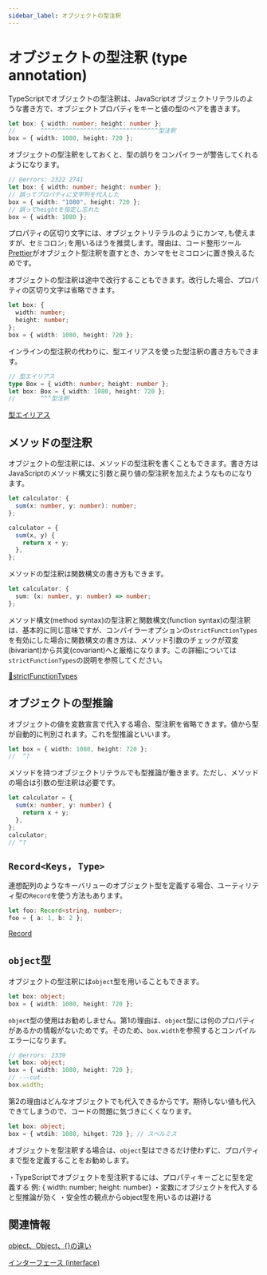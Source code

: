 ```yaml
---
sidebar_label: オブジェクトの型注釈
---
```


# オブジェクトの型注釈 (type annotation)

TypeScriptでオブジェクトの型注釈は、JavaScriptオブジェクトリテラルのような書き方で、オブジェクトプロパティをキーと値の型のペアを書きます。

```ts twoslash
let box: { width: number; height: number };
//       ^^^^^^^^^^^^^^^^^^^^^^^^^^^^^^^^^型注釈
box = { width: 1080, height: 720 };
```

オブジェクトの型注釈をしておくと、型の誤りをコンパイラーが警告してくれるようになります。

```ts twoslash
// @errors: 2322 2741
let box: { width: number; height: number };
// 誤ってプロパティに文字列を代入した
box = { width: "1080", height: 720 };
// 誤ってheightを指定し忘れた
box = { width: 1080 };
```

プロパティの区切り文字には、オブジェクトリテラルのようにカンマ`,`も使えますが、セミコロン`;`を用いるほうを推奨します。理由は、コード整形ツール[Prettier](/tutorials/prettier)がオブジェクト型注釈を直すとき、カンマをセミコロンに置き換えるためです。

オブジェクトの型注釈は途中で改行することもできます。改行した場合、プロパティの区切り文字は省略できます。

```ts twoslash
let box: {
  width: number;
  height: number;
};
box = { width: 1080, height: 720 };
```

インラインの型注釈の代わりに、型エイリアスを使った型注釈の書き方もできます。

```ts twoslash
// 型エイリアス
type Box = { width: number; height: number };
let box: Box = { width: 1080, height: 720 };
//       ^^^型注釈
```

[型エイリアス](../type-alias.md)

## メソッドの型注釈

オブジェクトの型注釈には、メソッドの型注釈を書くこともできます。書き方はJavaScriptのメソッド構文に引数と戻り値の型注釈を加えたようなものになります。

```ts twoslash
let calculator: {
  sum(x: number, y: number): number;
};

calculator = {
  sum(x, y) {
    return x + y;
  },
};
```

メソッドの型注釈は関数構文の書き方もできます。

```ts twoslash
let calculator: {
  sum: (x: number, y: number) => number;
};
```

メソッド構文(method syntax)の型注釈と関数構文(function syntax)の型注釈は、基本的に同じ意味ですが、コンパイラーオプションの`strictFunctionTypes`を有効にした場合に関数構文の書き方は、メソッド引数のチェックが双変(bivariant)から共変(covariant)へと厳格になります。この詳細については`strictFunctionTypes`の説明を参照してください。

[🚧strictFunctionTypes](../../tsconfig/strictfunctiontypes.md)

## オブジェクトの型推論

オブジェクトの値を変数宣言で代入する場合、型注釈を省略できます。値から型が自動的に判別されます。これを型推論といいます。

```ts twoslash
let box = { width: 1080, height: 720 };
//  ^?
```

メソッドを持つオブジェクトリテラルでも型推論が働きます。ただし、メソッドの場合は引数の型注釈は必要です。

```ts twoslash
let calculator = {
  sum(x: number, y: number) {
    return x + y;
  },
};
calculator;
// ^?
```

## `Record<Keys, Type>`

連想配列のようなキーバリューのオブジェクト型を定義する場合、ユーティリティ型の`Record`を使う方法もあります。

```ts twoslash
let foo: Record<string, number>;
foo = { a: 1, b: 2 };
```

[Record](../../type-reuse/utility-types/record.md)

## `object`型

オブジェクトの型注釈には`object`型を用いることもできます。

```ts twoslash
let box: object;
box = { width: 1080, height: 720 };
```

`object`型の使用はお勧めしません。第1の理由は、`object`型には何のプロパティがあるかの情報がないためです。そのため、`box.width`を参照するとコンパイルエラーになります。

```ts twoslash
// @errors: 2339
let box: object;
box = { width: 1080, height: 720 };
// ---cut---
box.width;
```

第2の理由はどんなオブジェクトでも代入できるからです。期待しない値も代入できてしまうので、コードの問題に気づきにくくなります。

```ts twoslash
let box: object;
box = { wtdih: 1080, hihget: 720 }; // スペルミス
```

オブジェクトを型注釈する場合は、`object`型はできるだけ使わずに、プロパティまで型を定義することをお勧めします。

<TweetILearned>

・TypeScriptでオブジェクトを型注釈するには、プロパティキーごとに型を定義する
例: { width: number; height: number}
・変数にオブジェクトを代入すると型推論が効く
・安全性の観点からobject型を用いるのは避ける

</TweetILearned>

## 関連情報

[object、Object、{}の違い](./difference-among-object-and-object.md)

[インターフェース (interface)](/reference/object-oriented/interface)
